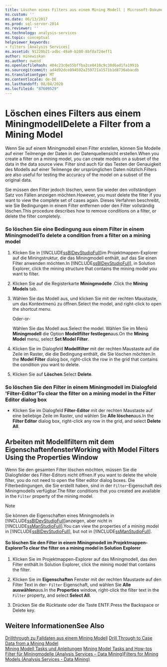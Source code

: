 ```yaml
---
title: Löschen eines Filters aus einem Mining Modell | Microsoft-Dokumentation
ms.custom: ''
ms.date: 06/13/2017
ms.prod: sql-server-2014
ms.reviewer: ''
ms.technology: analysis-services
ms.topic: conceptual
helpviewer_keywords:
- filters [Analysis Services]
ms.assetid: 91220b21-adbc-49a9-b200-8bf0a724eff1
author: minewiskan
ms.author: owend
ms.openlocfilehash: 404c23c0e55bffba2ce8410c9c30d6ad1fa1991b
ms.sourcegitcommit: ad4d92dce894592a259721a1571b1d8736abacdb
ms.translationtype: MT
ms.contentlocale: de-DE
ms.lasthandoff: 08/04/2020
ms.locfileid: "87609529"
---
```

# <a name="delete-a-filter-from-a-mining-model"></a><span data-ttu-id="fea1b-102">Löschen eines Filters aus einem Miningmodell</span><span class="sxs-lookup"><span data-stu-id="fea1b-102">Delete a Filter from a Mining Model</span></span>
  <span data-ttu-id="fea1b-103">Wenn Sie auf einem Miningmodell einen Filter erstellen, können Sie Modelle auf einer Teilmenge der Daten in der Datenquellensicht erstellen.</span><span class="sxs-lookup"><span data-stu-id="fea1b-103">When you create a filter on a mining model, you can create models on a subset of the data in the data source view.</span></span> <span data-ttu-id="fea1b-104">Filter sind auch für das Testen der Genauigkeit des Modells auf einer Teilmenge der ursprünglichen Daten nützlich.</span><span class="sxs-lookup"><span data-stu-id="fea1b-104">Filters are also useful for testing the accuracy of the model on a subset of the original data.</span></span>  
  
 <span data-ttu-id="fea1b-105">Sie müssen den Filter jedoch löschen, wenn Sie wieder den vollständigen Satz von Fällen anzeigen möchten.</span><span class="sxs-lookup"><span data-stu-id="fea1b-105">However, you must delete the filter if you want to view the complete set of cases again.</span></span> <span data-ttu-id="fea1b-106">Dieses Verfahren beschreibt, wie Sie Bedingungen in einem Filter entfernen oder den Filter vollständig löschen.</span><span class="sxs-lookup"><span data-stu-id="fea1b-106">This procedure describes how to remove conditions on a filter, or delete the filter completely.</span></span>  
  
### <a name="to-delete-a-condition-from-a-filter-on-a-mining-model"></a><span data-ttu-id="fea1b-107">So löschen Sie eine Bedingung aus einem Filter in einem Miningmodell</span><span class="sxs-lookup"><span data-stu-id="fea1b-107">To delete a condition from a filter on a mining model</span></span>  
  
1.  <span data-ttu-id="fea1b-108">Klicken Sie in [!INCLUDE[ssBIDevStudioFull](../../includes/ssbidevstudiofull-md.md)]im Projektmappen-Explorer auf die Miningstruktur, die das Miningmodell enthält, auf das Sie einen Filter anwenden möchten.</span><span class="sxs-lookup"><span data-stu-id="fea1b-108">In [!INCLUDE[ssBIDevStudioFull](../../includes/ssbidevstudiofull-md.md)], in Solution Explorer, click the mining structure that contains the mining model you want to filter.</span></span>  
  
2.  <span data-ttu-id="fea1b-109">Klicken Sie auf die Registerkarte **Miningmodelle** .</span><span class="sxs-lookup"><span data-stu-id="fea1b-109">Click the **Mining Models** tab.</span></span>  
  
3.  <span data-ttu-id="fea1b-110">Wählen Sie das Modell aus, und klicken Sie mit der rechten Maustaste, um das Kontextmenü zu öffnen.</span><span class="sxs-lookup"><span data-stu-id="fea1b-110">Select the model, and right-click to open the shortcut menu.</span></span>  
  
     <span data-ttu-id="fea1b-111">Oder</span><span class="sxs-lookup"><span data-stu-id="fea1b-111">-or-</span></span>  
  
     <span data-ttu-id="fea1b-112">Wählen Sie das Modell aus.</span><span class="sxs-lookup"><span data-stu-id="fea1b-112">Select the model.</span></span> <span data-ttu-id="fea1b-113">Wählen Sie im Menü **Miningmodell** die Option **Modellfilter festlegen**aus.</span><span class="sxs-lookup"><span data-stu-id="fea1b-113">On the **Mining Model** menu, select **Set Model Filter**.</span></span>  
  
4.  <span data-ttu-id="fea1b-114">Klicken Sie im Dialogfeld **Modellfilter** mit der rechten Maustaste auf die Zeile im Raster, die die Bedingung enthält, die Sie löschen möchten.</span><span class="sxs-lookup"><span data-stu-id="fea1b-114">In the **Model Filter** dialog box, right-click the row in the grid that contains the condition you want to delete.</span></span>  
  
5.  <span data-ttu-id="fea1b-115">Klicken Sie auf **Löschen**.</span><span class="sxs-lookup"><span data-stu-id="fea1b-115">Select **Delete**.</span></span>  
  
### <a name="to-clear-the-filter-on-a-mining-model-in-the-filter-editor-dialog-box"></a><span data-ttu-id="fea1b-116">So löschen Sie den Filter in einem Miningmodell im Dialogfeld 'Filter-Editor'</span><span class="sxs-lookup"><span data-stu-id="fea1b-116">To clear the filter on a mining model in the Filter Editor dialog box</span></span>  
  
-   <span data-ttu-id="fea1b-117">Klicken Sie im Dialogfeld **Filter-Editor** mit der rechten Maustaste auf eine beliebige Zeile im Raster, und wählen Sie **Alle löschen**aus.</span><span class="sxs-lookup"><span data-stu-id="fea1b-117">In the **Filter Editor** dialog box, right-click any row in the grid, and select **Delete All**.</span></span>  
  
## <a name="working-with-model-filters-using-the-properties-window"></a><span data-ttu-id="fea1b-118">Arbeiten mit Modellfiltern mit dem Eigenschaftenfenster</span><span class="sxs-lookup"><span data-stu-id="fea1b-118">Working with Model Filters Using the Properties Window</span></span>  
 <span data-ttu-id="fea1b-119">Wenn Sie den gesamten Filter löschen möchten, müssen Sie die Dialogfelder des Filter-Editors nicht öffnen.</span><span class="sxs-lookup"><span data-stu-id="fea1b-119">If you want to delete the whole filter, you do not need to open the filter editor dialog boxes.</span></span> <span data-ttu-id="fea1b-120">Die Filterbedingungen, die Sie erstellt haben, sind in der `Filter`-Eigenschaft des Miningmodells verfügbar.</span><span class="sxs-lookup"><span data-stu-id="fea1b-120">The filter conditions that you created are available in the `Filter` property of the mining model.</span></span>  
  
> [!NOTE]  
>  <span data-ttu-id="fea1b-121">Sie können die Eigenschaften eines Miningmodells in [!INCLUDE[ssBIDevStudioFull](../../includes/ssbidevstudiofull-md.md)]anzeigen, aber nicht in [!INCLUDE[ssManStudioFull](../../includes/ssmanstudiofull-md.md)].</span><span class="sxs-lookup"><span data-stu-id="fea1b-121">You can view the properties of a mining model in [!INCLUDE[ssBIDevStudioFull](../../includes/ssbidevstudiofull-md.md)], but not in [!INCLUDE[ssManStudioFull](../../includes/ssmanstudiofull-md.md)].</span></span>  
  
#### <a name="to-clear-the-filter-on-a-mining-model-in-solution-explorer"></a><span data-ttu-id="fea1b-122">So löschen Sie den Filter in einem Miningmodell im Projektmappen-Explorer</span><span class="sxs-lookup"><span data-stu-id="fea1b-122">To clear the filter on a mining model in Solution Explorer</span></span>  
  
1.  <span data-ttu-id="fea1b-123">Klicken Sie im Projektmappen-Explorer auf das Miningmodell, das den Filter enthält.</span><span class="sxs-lookup"><span data-stu-id="fea1b-123">In Solution Explorer, click the mining model that contains the filter.</span></span>  
  
2.  <span data-ttu-id="fea1b-124">Klicken Sie im **Eigenschaften** Fenster mit der rechten Maustaste auf den Filter Text in der- `Filter` Eigenschaft, und wählen Sie **Alle auswählen**aus.</span><span class="sxs-lookup"><span data-stu-id="fea1b-124">In the **Properties** window, right-click the filter text in the `Filter` property, and select **Select All**.</span></span>  
  
3.  <span data-ttu-id="fea1b-125">Drücken Sie die Rücktaste oder die Taste ENTF.</span><span class="sxs-lookup"><span data-stu-id="fea1b-125">Press the Backspace or Delete key.</span></span>  
  
## <a name="see-also"></a><span data-ttu-id="fea1b-126">Weitere Informationen</span><span class="sxs-lookup"><span data-stu-id="fea1b-126">See Also</span></span>  
 <span data-ttu-id="fea1b-127">[Drillthrough zu Falldaten aus einem Mining Modell](drill-through-to-case-data-from-a-mining-model.md) </span><span class="sxs-lookup"><span data-stu-id="fea1b-127">[Drill Through to Case Data from a Mining Model](drill-through-to-case-data-from-a-mining-model.md) </span></span>  
 <span data-ttu-id="fea1b-128">[Mining Modell Tasks und Anleitungen](mining-model-tasks-and-how-tos.md) </span><span class="sxs-lookup"><span data-stu-id="fea1b-128">[Mining Model Tasks and How-tos](mining-model-tasks-and-how-tos.md) </span></span>  
 [<span data-ttu-id="fea1b-129">Filter für Miningmodelle &#40;Analysis Services – Data Mining&#41;</span><span class="sxs-lookup"><span data-stu-id="fea1b-129">Filters for Mining Models &#40;Analysis Services - Data Mining&#41;</span></span>](mining-models-analysis-services-data-mining.md)  
  
  
